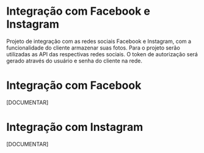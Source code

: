 # Integração com Facebook e Instagram

Projeto de integração com as redes sociais Facebook e Instagram, com a funcionalidade do cliente armazenar suas fotos.
Para o projeto serão utilizadas as API das respectivas redes sociais. O token de autorização será gerado através do usuário e senha do cliente na rede.

# Integração com Facebook
[DOCUMENTAR]

# Integração com Instagram
[DOCUMENTAR]
